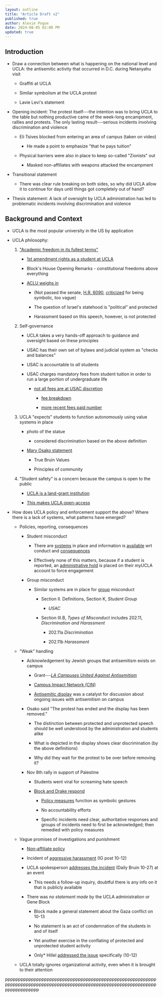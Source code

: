 ```yaml
---
layout: outline
title: "Article Draft v2"
published: true
author: Alexie Pogue
date: 2024-08-05 02:00 PM
updated: true
---
```


## Introduction

- Draw a connection between what is happening on the national level and UCLA: the antisemitic activity that occurred in D.C. during Netanyahu visit 
	
	- Graffiti at UCLA

	- Similar symbolism at the UCLA protest 

	- Lavie Levi's statement

- Opening incident: The protest itself---the intention was to bring UCLA to the table but nothing productive came of the week-long encampment, rallies and protests. The only lasting result---serious incidents involving discrimination and violence 

	- Eli Tsives blocked from entering an area of campus (taken on video)

		- He made a point to emphasize "that he pays tuition"

	- Physical barriers were also in place to keep so-called "Zionists" out

		- Masked non-affiliates with weapons attacked the encampment

- Transitional statement

	- There was clear rule breaking on both sides, so why did UCLA allow it to continue for days until things got completely out of hand? 

- Thesis statement: A lack of oversight by UCLA administration has led to problematic incidents involving discrimination and violence

## Background and Context

- UCLA is the most popular university in the US by application 

- UCLA philosophy: 
	
	1. ["Academic freedom in its fullest terms"](https://www.ucla.edu/about/mission-and-values)

		- [1st amendment rights as a student at UCLA](https://www.deanofstudents.ucla.edu/file/b06df921-414c-4bed-bf48-b3889f4aea8b#:~:text=the%20campus%20has%20also%20been,opinions%20through%20speech%20and%20media)

		- Block's House Opening Remarks - constitutional freedoms above everything

		- [ACLU weighs in](https://www.aclu.org/documents/aclu-urges-congress-to-oppose-anti-semitism-awareness-act) 

			- (Not passed the senate, [H.R. 6090](https://www.congress.gov/118/bills/hr6090/BILLS-118hr6090eh.pdf), [criticized](https://raskin.house.gov/2024/5/rep-raskin-statement-on-h-r-6090) for being symbolic, too vague)

			- The question of Israel's statehood is "political" and protected
			
			- Harassment based on this speech, however, is not protected

	2. Self-governance

		- UCLA takes a very hands-off approach to guidance and oversight based on these principles 

		- USAC has their own set of bylaws and judicial system as "checks and balances"

		- USAC is accountable to *all* students

		- USAC charges mandatory fees from student tuition in order to run a large portion of undergraduate life

			- [not all fees are at USAC discretion](https://www.reddit.com/r/ucla/comments/mtr3ns/what_is_usac_a_sort_of_brief_guide/)

				- [fee breakdown](https://www.usac.ucla.edu/funding/student-fee)

				- [more recent fees paid number](https://sa.ucla.edu/RO/Fees/Public/public-fees?year=2023-2024&term=Annual&degree=Undergraduate%20cohort%202023-24)

	3. UCLA "expects" students to function autonomously using value systems in place

		- photo of the statue 

			- considered discrimination based on the above definition

		- [Mary Osako statement](https://newsroom.ucla.edu/campus-condemns-antisemitic-caricature-at-uc-regents-meeting)

			- True Bruin Values

			- Principles of community

	4. "Student safety" is a concern because the campus is open to the public

		- [UCLA is a land-grant institution](https://www.nifa.usda.gov/about-nifa/how-we-work/partnerships/land-grant-colleges-universities)

		- [This makes UCLA open-access](https://dailybruin.com/2024/01/29/uclas-open-campus-raises-questions-around-student-safety)

- How does UCLA policy and enforcement support the above? Where there is a lack of systems, what patterns have emerged? 

	- Policies, reporting, consequences

		- Student misconduct 

			- There are [systems](https://deanofstudents.ucla.edu/individual-student-code) in place and information is [available](https://www.deanofstudents.ucla.edu/student-conduct-faq) wrt conduct and [consequences](https://deanofstudents.ucla.edu/file/2f52f587-8b22-4633-a4f5-d79ee25cea9b)

			- Effectively none of this matters, because if a student is reported, an [administrative hold](https://www.reddit.com/r/ucla/comments/1d4iy65/ucla_threatens_to_withhold_degrees_from/) is placed on their myUCLA account to force engagement 

		- Group misconduct 

			- Similar systems are in place for [group](https://deanofstudents.ucla.edu/group-student-code) misconduct 

				- Section II. Definitions, Section K, *Student Group*

					- *USAC* 

				- Section III.B, *Types of Misconduct* includes 202.11, *Discrimination and Harassment*

					- 202.11a *Discrimination*

					- 202.11b *Harassment*

	- "Weak" handling

		- Acknowledgement by Jewish groups that antisemitism exists on campus

			- Grant---[*LA Campuses United Against Antisemitism*](https://www.jewishfoundationla.org/grant/la-campuses-united-against-antisemitism/) 

			- [Campus Impact Network (CIN)](https://www.jewishla.org/the-jewish-federation-of-greater-los-angeles-launches-campus-impact-network-to-address-antisemitism-on-college-campuses/) 

			- [Antisemitic display](https://jewishjournal.com/community/369554/ucla-condemns-ugly-antisemitic-pig-display/) was a catalyst for discussion about ongoing issues with antisemitism on campus 

		- Osako said "The protest has ended and the display has been removed." 

			- The distinction between protected and unprotected speech should be well understood by the administration and students alike

			- What is depicted in the display shows clear discrimination (by the above definitions)

			- Why did they wait for the protest to be over before removing it? 

		- Nov 8th rally in support of Palestine

			- Students went viral for screaming hate speech

			- [Block and Drake respond](https://newsroom.ucla.edu/standing-against-bigotry-at-the-university-of-california)

				- [Policy measures](https://www.universityofcalifornia.edu/press-room/uc-president-michael-v-drake-md-opening-remarks-november-15-regents-meeting) function as symbolic gestures

				- No accountability efforts

				- Specific incidents need clear, authoritative responses and groups of incidents need to first be acknowledged; then remedied with policy measures

	- Vague promises of investigations and punishment 

		- [Non-affiliate policy](https://policy.ucop.edu/doc/3000127/NonAffiliateRegs#:~:text=No%20non%2Daffiliate%20shall%20solicit,profit%20or%20otherwise%2C%20except%20as)

		- Incident of [aggressive harassment](https://www.instagram.com/p/CyTYyrwrue7/?utm_source=ig_embed&ig_rid=da38a384-7a44-4f57-8bd6-b2b95de70ae8) (IG post 10-12)

		- UCLA spokesperson [addresses the incident](https://dailybruin.com/2023/10/26/hundreds-of-ucla-students-participate-in-march-walkout-for-palestine) (Daily Bruin 10-27) at an event

			- This needs a follow-up inquiry, doubtful there is any info on it that is publicly available

		- There was *no statement made* by the UCLA administration or Gene Block

			- Block made a general statement about the Gaza conflict on 10-13

			- No statement is an act of condemnation of the students in and of itself

			- Yet another exercise in the conflating of protected and unprotected student activity 

			- Only* Hillel [addressed the issue](https://www.instagram.com/p/CyT4RrxPNJU/?img_index=2) specifically (10-12)

	- UCLA totally ignores organizational activity, even when it is brought to their attention  



ppppppppppppppppppppppppppppppppppppppppppppppppppppppppppppppppppppppppppppppppppppppppppppppppppppppppppppppppppppppppppppppppp